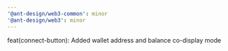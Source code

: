 ```yaml
---
'@ant-design/web3-common': minor
'@ant-design/web3': minor
---
```


feat(connect-button): Added wallet address and balance co-display mode
